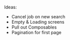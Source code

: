Ideas:
- Cancel job on new search
- Empty & Loading screens
- Pull out Composables
- Pagination for first page
